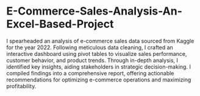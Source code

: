 # E-Commerce-Sales-Analysis-An-Excel-Based-Project
I spearheaded an analysis of e-commerce sales data sourced from Kaggle for the year 2022. Following meticulous data cleaning, I crafted an interactive dashboard using pivot tables to visualize sales performance, customer behavior, and product trends. Through in-depth analysis, I identified key insights, aiding stakeholders in strategic decision-making. I compiled findings into a comprehensive report, offering actionable recommendations for optimizing e-commerce operations and maximizing profitability.
